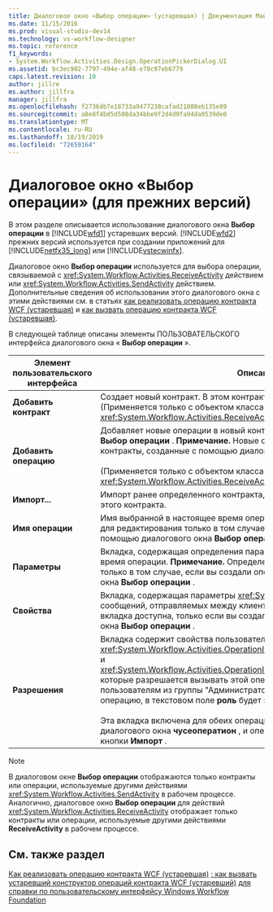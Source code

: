 ```yaml
---
title: Диалоговое окно «Выбор операции» (устаревшая) | Документация Майкрософт
ms.date: 11/15/2016
ms.prod: visual-studio-dev14
ms.technology: vs-workflow-designer
ms.topic: reference
f1_keywords:
- System.Workflow.Activities.Design.OperationPickerDialog.UI
ms.assetid: bc3ec902-7797-494e-af48-e70c97eb6779
caps.latest.revision: 10
author: jillre
ms.author: jillfra
manager: jillfra
ms.openlocfilehash: f2736db7e18733a9477238cafad21088eb135e89
ms.sourcegitcommit: a8e8f4bd5d508da34bbe9f2d4d9fa94da0539de0
ms.translationtype: MT
ms.contentlocale: ru-RU
ms.lasthandoff: 10/19/2019
ms.locfileid: "72659164"
---
```

# <a name="choose-operation-dialog-box-legacy"></a>Диалоговое окно «Выбор операции» (для прежних версий)
В этом разделе описывается использование диалогового окна **Выбор операции** в [!INCLUDE[wfd1](../includes/wfd1-md.md)] устаревших версий. [!INCLUDE[wfd2](../includes/wfd2-md.md)] прежних версий используется при создании приложений для [!INCLUDE[netfx35_long](../includes/netfx35-long-md.md)] или [!INCLUDE[vstecwinfx](../includes/vstecwinfx-md.md)].

 Диалоговое окно **Выбор операции** используется для выбора операции, связываемой с <xref:System.Workflow.Activities.ReceiveActivity> действием или <xref:System.Workflow.Activities.SendActivity> действием. Дополнительные сведения об использовании этого диалогового окна с этими действиями см. в статьях [как реализовать операцию контракта WCF (устаревшая)](../workflow-designer/how-to-implement-a-windows-communication-foundation-contract-operation-legacy.md) и [как вызвать операцию контракта WCF (устаревшая)](../workflow-designer/how-to-invoke-a-windows-communication-foundation-contract-operation-legacy.md).

 В следующей таблице описаны элементы ПОЛЬЗОВАТЕЛЬСКОГО интерфейса диалогового окна « **Выбор операции** ».

|Элемент пользовательского интерфейса|Описание|
|----------------|-----------------|
|**Добавить контракт**|Создает новый контракт. В этом контракте можно задать новые операции. (Применяется только с объектом класса <xref:System.Workflow.Activities.ReceiveActivity>.)|
|**Добавить операцию**|Добавляет новые операции в новый контракт, созданный в диалоговом окне **Выбор операции** . **Примечание.**  Новые операции можно добавлять только в контракты, созданные с помощью диалогового окна **Выбор операции** . <br /><br /> (Применяется только с объектом класса <xref:System.Workflow.Activities.ReceiveActivity>.)|
|**Импорт...**|Импорт ранее определенного контракта, позволяет выбрать операцию из этого контракта.|
|**Имя операции**|Имя выбранной в настоящее время операции. Это текстовое поле доступно для редактирования только в том случае, если вы создали операцию с помощью диалогового окна **Выбор операции** .|
|**Параметры**|Вкладка, содержащая определения параметров выбранной в настоящее время операции. **Примечание.**  Определения параметров можно изменять только в том случае, если вы создали операцию с помощью диалогового окна **Выбор операции** .|
|**Свойства**|Вкладка, содержащая параметры <xref:System.Net.Security.ProtectionLevel> для сообщений, отправляемых между клиентом и службой. **Примечание.**  Эта вкладка доступна, только если вы создали операцию с помощью диалогового окна **Выбор операции** .|
|**Разрешения**|Вкладка содержит свойства пользователей <xref:System.Workflow.Activities.OperationInfoBase.PrincipalPermissionName%2A> и <xref:System.Workflow.Activities.OperationInfoBase.PrincipalPermissionRole%2A>, которые разрешается вызывать этой операции. Например, если только пользователям из группы "Администраторы" разрешено вызывать эту операцию, в текстовом поле **роль** будет записано «Администраторы».<br /><br /> Эта вкладка включена для обеих операций, созданных с помощью диалогового окна **чусеоператион** , и операций, импортированных с помощью кнопки **Импорт** .|

> [!NOTE]
> В диалоговом окне **Выбор операции** отображаются только контракты или операции, используемые другими действиями <xref:System.Workflow.Activities.SendActivity> в рабочем процессе. Аналогично, диалоговое окно **Выбор операции** для действий <xref:System.Workflow.Activities.ReceiveActivity> отображает только контракты или операции, используемые другими действиями **ReceiveActivity** в рабочем процессе.

## <a name="see-also"></a>См. также раздел
 [Как реализовать операцию контракта WCF (устаревшая)](../workflow-designer/how-to-implement-a-windows-communication-foundation-contract-operation-legacy.md) [: как вызвать устаревший конструктор операций контракта WCF (устаревший)](../workflow-designer/how-to-invoke-a-windows-communication-foundation-contract-operation-legacy.md) [для справки по пользовательскому интерфейсу Windows Workflow Foundation](../workflow-designer/legacy-designer-for-windows-workflow-foundation-ui-help.md)